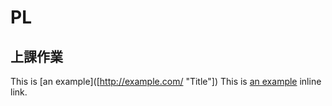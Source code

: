 # PL
## 上課作業
This is [an example]([http://example.com/ "Title"]) 
This is [an example](https://mail.google.com/mail/u/0/?tab=rm&ogbl#inbox) inline link.

